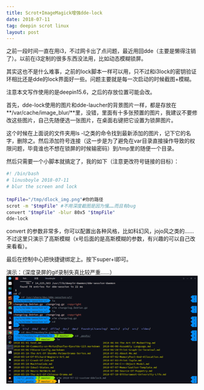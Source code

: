 ```yaml
---
title: Scrot+ImageMagick增强dde-lock
date: 2018-07-11
tag: deepin scrot linux
layout: post
---
```


之前一段时间一直在用i3，不过网卡出了点问题，最近用回dde（主要是懒得注销了）。以前在i3定制的很多东西没法用，比如动态模糊锁屏。

其实这也不是什么难事，之前的lock脚本一样可以用，只不过和i3lock的密钥验证环相比还是dde的lock界面好一些。问题主要就是每一次启动的时候截图+模糊。

注意本文写作使用的是deepin15.6，之后的存放位置可能会改。

首先，dde-lock使用的图片和dde-laucher的背景图片一样，都是存放在**/var/cache/image_blur/**里，没错，里面有十多张预置的图片，我建议不要修改这些图片，自己先随便选一张图片，在桌面右键把它设置为锁屏图片。

这个时候在上面说的文件夹用ls -l之类的命令找到最新添加的图片，记下它的名字，删除之。然后添加符号连接（这一步是为了避免在var目录直接操作导致的权限问题，毕竟谁也不想在锁屏的时候输密码）到/tmp里的随便一个目录。

然后只需要一个小脚本就搞定了，我的如下（注意更改符号链接的目标）：
```bash
#! /bin/bash
# linusboyle 2018-07-11
# blur the screen and lock

tmpFile="/tmp/dlock_img.png"#你的路径
scrot -m "$tmpFile" #不用深度截图是因为慢……而且有bug
convert "$tmpFile" -blur 80x5 "$tmpFile"
dde-lock
```
convert 的参数非常多，你可以配置出各种风格，比如科幻风，jojo风之类的……不过这里只演示了高斯模糊（x号后面的是高斯模糊的参数，有兴趣的可以自己改来看看）。

最后在控制中心把快捷键绑定上。按下super+l即可。

演示：（深度录屏的gif录制失真比较严重……）
![showcase](/assets/images/2018/lockshowcase.gif)

